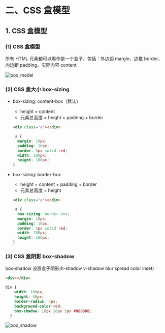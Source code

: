 # 二、CSS 盒模型

## 1. CSS 盒模型

### (1) CSS 盒模型

所有 HTML 元素都可以看作是一个盒子，包括：外边距 margin、边框 border、内边距 padding、实际内容 content

![box_model]()

### (2) CSS 盒大小 box-sizing

* box-sizing: content-box（默认）
  * height = content
  * 元素总高度 = height + padding + border

  ```html
  <div class="a"></div>
  ```

  ```css
  .a {
    margin: 10px;
    padding: 10px;
    border: 5px solid red;
    width: 100px;
    height: 100px;
  }
  ```

* box-sizing: border-box
  * height = content + padding + border
  * 元素总高度 = height

  ```html
  <div class="a"></div>
  ```

  ```css
  .a {
    box-sizing: border-box;
    margin: 10px;
    padding: 10px;
    border: 5px solid red;
    width: 100px;
    height: 100px;
  }
  ```

### (3) CSS 盒阴影 box-shadow

box-shadow 设置盒子阴影(h-shadow v-shadow blur spread color inset)

```html
<div></div>
```

```css
div {
    width: 100px;
    height: 50px;
    border-radius: 4px;
    background-color:red;
    box-shadow: 10px 10px 5px #888888;
  }
```

![box_shadow]()
